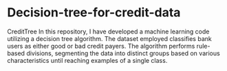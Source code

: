 # Decision-tree-for-credit-data
CreditTree
In this repository, I have developed a machine learning code utilizing a decision tree algorithm. The dataset employed classifies bank users as either good or bad credit payers. The algorithm performs rule-based divisions, segmenting the data into distinct groups based on various characteristics until reaching examples of a single class.
